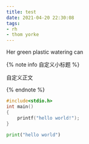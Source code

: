 ```yaml
---
title: test
date: 2021-04-20 22:30:08
tags:
- rh
- thom yorke
---
```


Her green plastic watering can


{% note info 自定义小标题 %}

自定义正文

{% endnote %}
<!-- info、important、tip、caution、warning -->

```c
#include<stdio.h>
int main()
{
    printf("hello world!");
}
```

```python
print("hello world")
```


